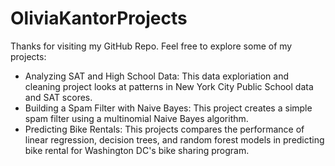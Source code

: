 # OliviaKantorProjects

Thanks for visiting my GitHub Repo. Feel free to explore some of my projects:
- Analyzing SAT and High School Data: This data exploriation and cleaning project looks at patterns in New York City Public School data and SAT scores.
- Building a Spam Filter with Naive Bayes: This project creates a simple spam filter using a multinomial Naive Bayes algorithm.
- Predicting Bike Rentals: This projects compares the performance of linear regression, decision trees, and random forest models in predicting bike rental for Washington DC's bike sharing program.
